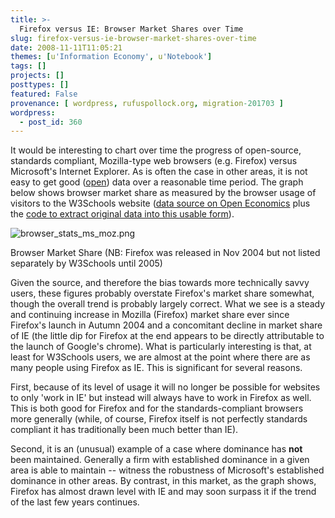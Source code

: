```yaml
---
title: >-
  Firefox versus IE: Browser Market Shares over Time
slug: firefox-versus-ie-browser-market-shares-over-time
date: 2008-11-11T11:05:21
themes: [u'Information Economy', u'Notebook']
tags: []
projects: []
posttypes: []
featured: False
provenance: [ wordpress, rufuspollock.org, migration-201703 ]
wordpress:
  - post_id: 360
---
```


It would be interesting to chart over time the progress of open-source, standards compliant, Mozilla-type web browsers (e.g. Firefox) versus Microsoft's Internet Explorer. As is often the case in other areas, it is not easy to get good ([open](http://www.opendefinition.org)) data over a reasonable time period. The graph below shows browser market share as measured by the browser usage of visitors to the W3Schools website ([data source on Open Economics](http://www.openeconomics.net/store/browser_stats) plus the [code to extract original data into this usable form](http://knowledgeforge.net/econ/svn/trunk/data/browser_stats/)).

<img src='http://www.rufuspollock.org/wp-content/uploads/2008/11/browser_stats_ms_moz.png' alt='browser_stats_ms_moz.png' class="medium" />
<p class="caption">Browser Market Share (NB: Firefox was released in Nov 2004 but not listed separately by W3Schools until 2005)</p>

Given the source, and therefore the bias towards more technically savvy users, these figures probably overstate Firefox's market share somewhat, though the overall trend is probably largely correct. What we see is a steady and continuing increase in Mozilla (Firefox) market share ever since Firefox's launch in Autumn 2004 and a concomitant decline in market share of IE (the little dip for Firefox at the end appears to be directly attributable to the launch of Google's chrome). What is particularly interesting is that, at least for W3Schools users, we are almost at the point where there are as many people using Firefox as IE. This is significant for several reasons.

First, because of its level of usage it will no longer be possible for websites to only 'work in IE' but instead will always have to work in Firefox as well. This is both good for Firefox and for the standards-compliant browsers more generally (while, of course, Firefox itself is not perfectly standards compliant it has traditionally been much better than IE).

Second, it is an (unusual) example of a case where dominance has **not** been maintained. Generally a firm with established dominance in a given area is able to maintain -- witness the robustness of Microsoft's established dominance in other areas. By contrast, in this market, as the graph shows, Firefox has almost drawn level with IE and may soon surpass it if the trend of the last few years continues.

